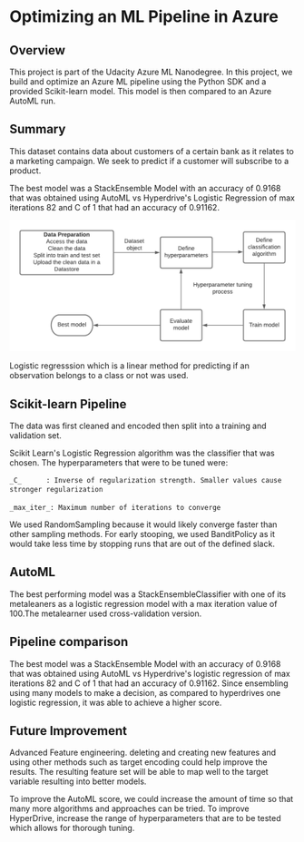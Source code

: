 # Optimizing an ML Pipeline in Azure

## Overview
This project is part of the Udacity Azure ML Nanodegree.
In this project, we build and optimize an Azure ML pipeline using the Python SDK and a provided Scikit-learn model.
This model is then compared to an Azure AutoML run.

## Summary
This dataset contains data about customers of a certain bank as it relates to a marketing campaign. We seek to predict if a customer will subscribe to a product.

The best model was a StackEnsemble Model with an accuracy of 0.9168 that was obtained using AutoML vs Hyperdrive's Logistic Regression of max iterations 82 and C of 1 that had an accuracy of 0.91162.

![Pipeline architecture](project1_architecture.PNG)

Logistic regresssion which is a linear method for predicting if an observation belongs to a class or not was used.

## Scikit-learn Pipeline
The data was first cleaned and encoded then split into a training and validation set.

Scikit Learn's Logistic Regression algorithm was the classifier that was chosen.
The hyperparameters that were to be tuned were: 
 ```
 _C_      : Inverse of regularization strength. Smaller values cause stronger regularization

 _max_iter_: Maximum number of iterations to converge
 ```


We used RandomSampling because it would likely converge faster than other sampling methods.
For early stooping, we used BanditPolicy as it would take less time by stopping runs that are out of the defined slack.

## AutoML
The best performing model was a StackEnsembleClassifier with one of its metaleaners as a logistic regression model with a max iteration value of 100.The metalearner used cross-validation version.

## Pipeline comparison
The best model was a StackEnsemble Model with an accuracy of 0.9168 that was obtained using AutoML vs Hyperdrive's logistic regression of max iterations 82 and C of 1 that had an accuracy of 0.91162. Since ensembling using many models to make a decision, as compared to hyperdrives one logistic regression, it was able to achieve a higher score.

## Future Improvement
Advanced Feature engineering. deleting and creating new features and using other methods such as target encoding could help improve the results. The resulting feature set will be able to map well to the target variable resulting into better models.

To improve the AutoML score, we could increase the amount of time so that many more algorithms and approaches can be tried.
To improve HyperDrive, increase the range of hyperparameters that are to be tested which allows for thorough tuning.

